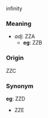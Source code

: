 infinity
### Meaning
+ _adj_: ZZA
    + __eg__: ZZB

### Origin

ZZC

### Synonym

__eg__: ZZD

+ ZZE



